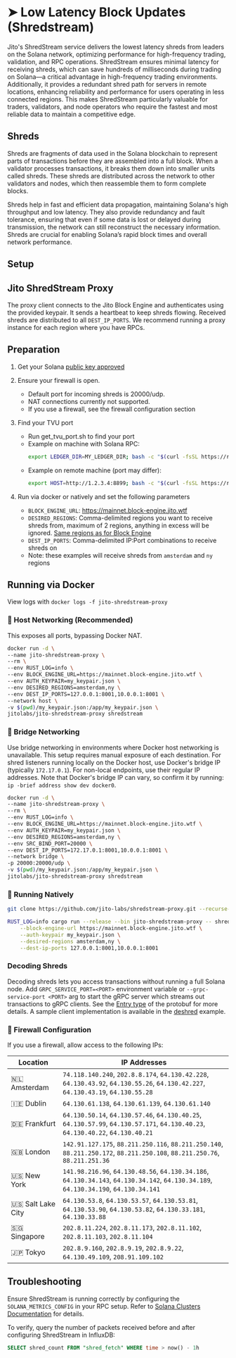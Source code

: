 # ➤ Low Latency Block Updates (Shredstream)

Jito's ShredStream service delivers the lowest latency shreds from leaders on the Solana network, optimizing performance for high-frequency trading, validation, and RPC operations. ShredStream ensures minimal latency for receiving shreds, which can save hundreds of milliseconds during trading on Solana—a critical advantage in high-frequency trading environments. Additionally, it provides a redundant shred path for servers in remote locations, enhancing reliability and performance for users operating in less connected regions. This makes ShredStream particularly valuable for traders, validators, and node operators who require the fastest and most reliable data to maintain a competitive edge.

## Shreds

Shreds are fragments of data used in the Solana blockchain to represent parts of transactions before they are assembled into a full block. When a validator processes transactions, it breaks them down into smaller units called shreds. These shreds are distributed across the network to other validators and nodes, which then reassemble them to form complete blocks.

Shreds help in fast and efficient data propagation, maintaining Solana's high throughput and low latency. They also provide redundancy and fault tolerance, ensuring that even if some data is lost or delayed during transmission, the network can still reconstruct the necessary information. Shreds are crucial for enabling Solana’s rapid block times and overall network performance.

## Setup

## Jito ShredStream Proxy

The proxy client connects to the Jito Block Engine and authenticates using the provided keypair. It sends a heartbeat to keep shreds flowing. Received shreds are distributed to all `DEST_IP_PORTS`. We recommend running a proxy instance for each region where you have RPCs.

## Preparation

1. Get your Solana [public key approved](https://web.miniextensions.com/WV3gZjFwqNqITsMufIEp)

2. Ensure your firewall is open.
    - Default port for incoming shreds is 20000/udp.
    - NAT connections currently not supported.
    - If you use a firewall, see the firewall configuration section

3. Find your TVU port
    - Run get_tvu_port.sh to find your port
    - Example on machine with Solana RPC: 
      ```bash
      export LEDGER_DIR=MY_LEDGER_DIR; bash -c "$(curl -fsSL https://raw.githubusercontent.com/jito-labs/shredstream-proxy/master/scripts/get_tvu_port.sh)"
      ```
    - Example on remote machine (port may differ): 
      ```bash
      export HOST=http://1.2.3.4:8899; bash -c "$(curl -fsSL https://raw.githubusercontent.com/jito-labs/shredstream-proxy/master/scripts/get_tvu_port.sh)"
      ```

4. Run via docker or natively and set the following parameters
    - `BLOCK_ENGINE_URL`: https://mainnet.block-engine.jito.wtf
    - `DESIRED_REGIONS`: Comma-delimited regions you want to receive shreds from, maximum of 2 regions, anything in excess will be ignored. [Same regions as for Block Engine](#api)
    - `DEST_IP_PORTS`: Comma-delimited IP:Port combinations to receive shreds on
    - Note: these examples will receive shreds from `amsterdam` and `ny` regions

## Running via Docker

View logs with `docker logs -f jito-shredstream-proxy`

### 🐳 Host Networking (Recommended)

This exposes all ports, bypassing Docker NAT.

```bash
docker run -d \
--name jito-shredstream-proxy \
--rm \
--env RUST_LOG=info \
--env BLOCK_ENGINE_URL=https://mainnet.block-engine.jito.wtf \
--env AUTH_KEYPAIR=my_keypair.json \
--env DESIRED_REGIONS=amsterdam,ny \
--env DEST_IP_PORTS=127.0.0.1:8001,10.0.0.1:8001 \
--network host \
-v $(pwd)/my_keypair.json:/app/my_keypair.json \
jitolabs/jito-shredstream-proxy shredstream
```

### 🚝 Bridge Networking

Use bridge networking in environments where Docker host networking is unavailable. This setup requires manual exposure of each destination. For shred listeners running locally on the Docker host, use Docker's bridge IP (typically `172.17.0.1`). For non-local endpoints, use their regular IP addresses. Note that Docker's bridge IP can vary, so confirm it by running: `ip -brief address show dev docker0`.

```bash
docker run -d \
--name jito-shredstream-proxy \
--rm \
--env RUST_LOG=info \
--env BLOCK_ENGINE_URL=https://mainnet.block-engine.jito.wtf \
--env AUTH_KEYPAIR=my_keypair.json \
--env DESIRED_REGIONS=amsterdam,ny \
--env SRC_BIND_PORT=20000 \
--env DEST_IP_PORTS=172.17.0.1:8001,10.0.0.1:8001 \
--network bridge \
-p 20000:20000/udp \
-v $(pwd)/my_keypair.json:/app/my_keypair.json \
jitolabs/jito-shredstream-proxy shredstream
```

### 🦾 Running Natively

```bash
git clone https://github.com/jito-labs/shredstream-proxy.git --recurse-submodules

RUST_LOG=info cargo run --release --bin jito-shredstream-proxy -- shredstream \
    --block-engine-url https://mainnet.block-engine.jito.wtf \
    --auth-keypair my_keypair.json \
    --desired-regions amsterdam,ny \
    --dest-ip-ports 127.0.0.1:8001,10.0.0.1:8001
```

### Decoding Shreds

Decoding shreds lets you access transactions without running a full Solana node. Add `GRPC_SERVICE_PORT=<PORT>` environment variable or `--grpc-service-port <PORT>` arg to start the gRPC server which streams out transactions to gRPC clients. See the [Entry type](https://github.com/jito-labs/mev-protos/blob/master/shredstream.proto#L48) of the protobuf for more details. A sample client implementation is available in the [deshred](https://github.com/jito-labs/shredstream-proxy/blob/master/examples/deshred.rs) example.

### 📛 Firewall Configuration

If you use a firewall, allow access to the following IPs:

| Location            | IP Addresses                                                                                                                          |
|---------------------|---------------------------------------------------------------------------------------------------------------------------------------|
| 🇳🇱 Amsterdam      | `74.118.140.240`, `202.8.8.174`, `64.130.42.228`, `64.130.43.92`, `64.130.55.26`, `64.130.42.227`, `64.130.43.19`, `64.130.55.28`     |
| 🇮🇪 Dublin         | `64.130.61.138`, `64.130.61.139`, `64.130.61.140`                                                                                   |
| 🇩🇪 Frankfurt      | `64.130.50.14`, `64.130.57.46`, `64.130.40.25`, `64.130.57.99`, `64.130.57.171`, `64.130.40.23`, `64.130.40.22`, `64.130.40.21`       |
| 🇬🇧 London         | `142.91.127.175`, `88.211.250.116`, `88.211.250.140`, `88.211.250.172`, `88.211.250.108`, `88.211.250.76`, `88.211.251.36`            |
| 🇺🇸 New York       | `141.98.216.96`, `64.130.48.56`, `64.130.34.186`, `64.130.34.143`, `64.130.34.142`, `64.130.34.189`, `64.130.34.190`, `64.130.34.141` |
| 🇺🇸 Salt Lake City | `64.130.53.8`, `64.130.53.57`, `64.130.53.81`, `64.130.53.90`, `64.130.53.82`, `64.130.33.181`, `64.130.33.88`                        |
| 🇸🇬 Singapore      | `202.8.11.224`, `202.8.11.173`, `202.8.11.102`, `202.8.11.103`, `202.8.11.104`                                                        |
| 🇯🇵 Tokyo          | `202.8.9.160`, `202.8.9.19`, `202.8.9.22`, `64.130.49.109`, `208.91.109.102`                                                          |

## Troubleshooting

Ensure ShredStream is running correctly by configuring the `SOLANA_METRICS_CONFIG` in your RPC setup. Refer to [Solana Clusters Documentation](https://docs.solana.com/clusters) for details.

To verify, query the number of packets received before and after configuring ShredStream in InfluxDB:

```sql
SELECT shred_count FROM "shred_fetch" WHERE time > now() - 1h
```
